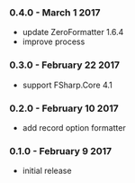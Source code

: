 ### 0.4.0 - March 1 2017
* update ZeroFormatter 1.6.4
* improve process

### 0.3.0 - February 22 2017
* support FSharp.Core 4.1

### 0.2.0 - February 10 2017
* add record option formatter

### 0.1.0 - February 9 2017
* initial release
